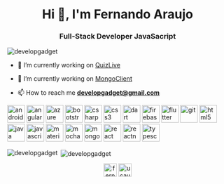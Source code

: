 <h1 align="center">Hi 👋, I'm Fernando Araujo</h1>
<h3 align="center">Full-Stack Developer JavaSacript</h3>

<p align="left"> <img src="https://komarev.com/ghpvc/?username=developgadget" alt="developgadget" /> </p>

- 🔭 I’m currently working on [QuizLive](https://play.google.com/store/apps/details?id=com.developgadget.quizlive)

- 🔭 I’m currently working on [MongoClient](https://play.google.com/store/apps/details?id=com.developgadget.mongoclient)

- 📫 How to reach me **developgadget@gmail.com**

<p align="left"><img src="https://devicons.github.io/devicon/devicon.git/icons/android/android-original-wordmark.svg" alt="android" width="40" height="40"/> <img src="https://devicons.github.io/devicon/devicon.git/icons/angularjs/angularjs-original.svg" alt="angularjs" width="40" height="40"/> <img src="https://www.vectorlogo.zone/logos/microsoft_azure/microsoft_azure-icon.svg" alt="azure" width="40" height="40"/> <img src="https://devicons.github.io/devicon/devicon.git/icons/bootstrap/bootstrap-plain.svg" alt="bootstrap" width="40" height="40"/> <img src="https://devicons.github.io/devicon/devicon.git/icons/csharp/csharp-original.svg" alt="csharp" width="40" height="40"/> <img src="https://devicons.github.io/devicon/devicon.git/icons/css3/css3-original-wordmark.svg" alt="css3" width="40" height="40"/> <img src="https://www.vectorlogo.zone/logos/dartlang/dartlang-icon.svg" alt="dart" width="40" height="40"/> <img src="https://www.vectorlogo.zone/logos/firebase/firebase-icon.svg" alt="firebase" width="40" height="40"/> <img src="https://www.vectorlogo.zone/logos/flutterio/flutterio-icon.svg" alt="flutter" width="40" height="40"/> <img src="https://www.vectorlogo.zone/logos/git-scm/git-scm-icon.svg" alt="git" width="40" height="40"/> <img src="https://devicons.github.io/devicon/devicon.git/icons/html5/html5-original-wordmark.svg" alt="html5" width="40" height="40"/> <img src="https://devicons.github.io/devicon/devicon.git/icons/java/java-original-wordmark.svg" alt="java" width="40" height="40"/> <img src="https://devicons.github.io/devicon/devicon.git/icons/javascript/javascript-original.svg" alt="javascript" width="40" height="40"/> <img src="https://raw.githubusercontent.com/prplx/svg-logos/5585531d45d294869c4eaab4d7cf2e9c167710a9/svg/materialize.svg" alt="materialize" width="40" height="40"/> <img src="https://i.ibb.co/0MCw42Q/mocha.png" alt="mocha" width="40" height="40"/> <img src="https://devicons.github.io/devicon/devicon.git/icons/mongodb/mongodb-original-wordmark.svg" alt="mongodb" width="40" height="40"/> <img src="https://devicons.github.io/devicon/devicon.git/icons/react/react-original-wordmark.svg" alt="react" width="40" height="40"/> <img src="https://reactnative.dev/img/header_logo.svg" alt="reactnative" width="40" height="40"/> <img src="https://devicons.github.io/devicon/devicon.git/icons/typescript/typescript-original.svg" alt="typescript" width="40" height="40"/>

<p><img align="left" src="https://github-readme-stats.vercel.app/api/top-langs/?username=developgadget&layout=compact&hide=html" alt="developgadget" /></p>

<p>&nbsp;<img align="center" src="https://github-readme-stats.vercel.app/api?username=developgadget&show_icons=true" alt="developgadget" /></p>

<p align="center">
<a href="https://linkedin.com/in/fernando-josé-araujo-figueroa-138ab1158" target="blank"><img align="center" src="https://cdn.jsdelivr.net/npm/simple-icons@3.0.1/icons/linkedin.svg" alt="fernando-josé-araujo-figueroa-138ab1158" height="30" width="30" /></a>
<a href="https://www.youtube.com/channel/UCAu2-R1M1P3sZoDXQzNjhVQ" target="blank"><img align="center" src="https://cdn.jsdelivr.net/npm/simple-icons@3.0.1/icons/youtube.svg" alt="ucau2-r1m1p3szodxqznjhvq" height="30" width="30" /></a>
</p>
